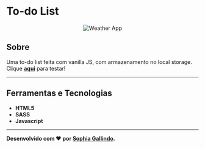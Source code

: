 # To-do List
<p align="center">
	<img src="https://user-images.githubusercontent.com/67246528/126599982-688fa876-fde6-45db-9b18-9029fe0956c0.gif" alt="Weather App" title="Weather App">
</p>

## Sobre   
Uma to-do list feita com vanilla JS, com armazenamento no local storage. Clique [**aqui**](https://sophia-15.github.io/todo-list-vanilla/) para testar!

---

## Ferramentas e Tecnologias
- **HTML5**
- **SASS**
- **Javascript**

---


**Desenvolvido com ❤ por [Sophia Gallindo](https://github.com/Sophia-15/).**
